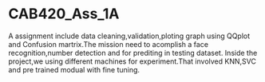 # CAB420_Ass_1A

A assignment include data cleaning,validation,ploting graph using QQplot and Confusion martrix.The mission need to acomplish a face recognition,number detection and for prediting in testing dataset.
Inside the project,we using different machines for experiment.That involved KNN,SVC and pre trained modual with fine tuning.
